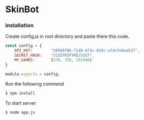 # SkinBot

### installation

Create config.js in root directory and paste there this code.

```js
const config = {
	API_KEY:     	"19586f8b-71d0-473c-83dc-afdcfe8ae537",
	SECRET_HASH: 	"CCGIYR3FVREJ5SET",
	MY_GAMES: 	 	[570, 730, 252490]
}

module.exports = config;
```

Run the following command
```bash
$ npm install
```


To start server
```bash
$ node app.js
```
